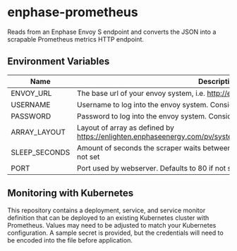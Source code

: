 # enphase-prometheus
Reads from an Enphase Envoy S endpoint and converts the JSON into a scrapable Prometheus metrics HTTP endpoint.

## Environment Variables

| Name | Description |
| ------------- | ----------- |
| ENVOY_URL | The base url of your envoy system, i.e. http://envoy.local |
| USERNAME        | Username to log into the envoy system. Considered sensitive.       |
| PASSWORD     | Password to log into the envoy system. Considered sensitive.        |
| ARRAY_LAYOUT | Layout of array as defined by https://enlighten.enphaseenergy.com/pv/systems/${SYSTEM_ID}/array_layout_x.json |
| SLEEP_SECONDS | Amount of seconds the scraper waits between scrapes. Defaults to 10 seconds if not set |
| PORT | Port used by webserver. Defaults to 80 if not set |

## Monitoring with Kubernetes
This repository contains a deployment, service, and service monitor definition that can be deployed to an existing Kubernetes cluster with Prometheus. Values may need to be adjusted to match your Kubernetes configuration. A sample secret is provided, but the credentials will need to be encoded into the file before application.